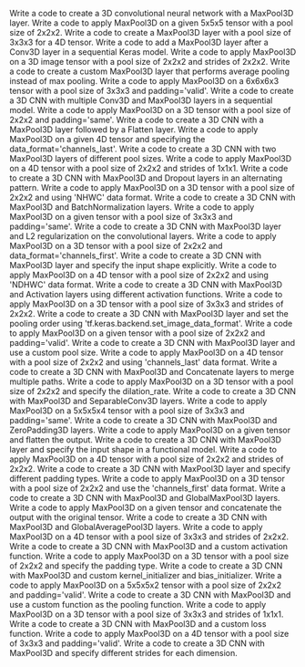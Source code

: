 Write a code to create a 3D convolutional neural network with a MaxPool3D layer.
Write a code to apply MaxPool3D on a given 5x5x5 tensor with a pool size of 2x2x2.
Write a code to create a MaxPool3D layer with a pool size of 3x3x3 for a 4D tensor.
Write a code to add a MaxPool3D layer after a Conv3D layer in a sequential Keras model.
Write a code to apply MaxPool3D on a 3D image tensor with a pool size of 2x2x2 and strides of 2x2x2.
Write a code to create a custom MaxPool3D layer that performs average pooling instead of max pooling.
Write a code to apply MaxPool3D on a 6x6x6x3 tensor with a pool size of 3x3x3 and padding='valid'.
Write a code to create a 3D CNN with multiple Conv3D and MaxPool3D layers in a sequential model.
Write a code to apply MaxPool3D on a 3D tensor with a pool size of 2x2x2 and padding='same'.
Write a code to create a 3D CNN with a MaxPool3D layer followed by a Flatten layer.
Write a code to apply MaxPool3D on a given 4D tensor and specifying the data_format='channels_last'.
Write a code to create a 3D CNN with two MaxPool3D layers of different pool sizes.
Write a code to apply MaxPool3D on a 4D tensor with a pool size of 2x2x2 and strides of 1x1x1.
Write a code to create a 3D CNN with MaxPool3D and Dropout layers in an alternating pattern.
Write a code to apply MaxPool3D on a 3D tensor with a pool size of 2x2x2 and using 'NHWC' data format.
Write a code to create a 3D CNN with MaxPool3D and BatchNormalization layers.
Write a code to apply MaxPool3D on a given tensor with a pool size of 3x3x3 and padding='same'.
Write a code to create a 3D CNN with MaxPool3D layer and L2 regularization on the convolutional layers.
Write a code to apply MaxPool3D on a 3D tensor with a pool size of 2x2x2 and data_format='channels_first'.
Write a code to create a 3D CNN with MaxPool3D layer and specify the input shape explicitly.
Write a code to apply MaxPool3D on a 4D tensor with a pool size of 2x2x2 and using 'NDHWC' data format.
Write a code to create a 3D CNN with MaxPool3D and Activation layers using different activation functions.
Write a code to apply MaxPool3D on a 3D tensor with a pool size of 3x3x3 and strides of 2x2x2.
Write a code to create a 3D CNN with MaxPool3D layer and set the pooling order using 'tf.keras.backend.set_image_data_format'.
Write a code to apply MaxPool3D on a given tensor with a pool size of 2x2x2 and padding='valid'.
Write a code to create a 3D CNN with MaxPool3D layer and use a custom pool size.
Write a code to apply MaxPool3D on a 4D tensor with a pool size of 2x2x2 and using 'channels_last' data format.
Write a code to create a 3D CNN with MaxPool3D and Concatenate layers to merge multiple paths.
Write a code to apply MaxPool3D on a 3D tensor with a pool size of 2x2x2 and specify the dilation_rate.
Write a code to create a 3D CNN with MaxPool3D and SeparableConv3D layers.
Write a code to apply MaxPool3D on a 5x5x5x4 tensor with a pool size of 3x3x3 and padding='same'.
Write a code to create a 3D CNN with MaxPool3D and ZeroPadding3D layers.
Write a code to apply MaxPool3D on a given tensor and flatten the output.
Write a code to create a 3D CNN with MaxPool3D layer and specify the input shape in a functional model.
Write a code to apply MaxPool3D on a 4D tensor with a pool size of 2x2x2 and strides of 2x2x2.
Write a code to create a 3D CNN with MaxPool3D layer and specify different padding types.
Write a code to apply MaxPool3D on a 3D tensor with a pool size of 2x2x2 and use the 'channels_first' data format.
Write a code to create a 3D CNN with MaxPool3D and GlobalMaxPool3D layers.
Write a code to apply MaxPool3D on a given tensor and concatenate the output with the original tensor.
Write a code to create a 3D CNN with MaxPool3D and GlobalAveragePool3D layers.
Write a code to apply MaxPool3D on a 4D tensor with a pool size of 3x3x3 and strides of 2x2x2.
Write a code to create a 3D CNN with MaxPool3D and a custom activation function.
Write a code to apply MaxPool3D on a 3D tensor with a pool size of 2x2x2 and specify the padding type.
Write a code to create a 3D CNN with MaxPool3D and custom kernel_initializer and bias_initializer.
Write a code to apply MaxPool3D on a 5x5x5x2 tensor with a pool size of 2x2x2 and padding='valid'.
Write a code to create a 3D CNN with MaxPool3D and use a custom function as the pooling function.
Write a code to apply MaxPool3D on a 3D tensor with a pool size of 3x3x3 and strides of 1x1x1.
Write a code to create a 3D CNN with MaxPool3D and a custom loss function.
Write a code to apply MaxPool3D on a 4D tensor with a pool size of 3x3x3 and padding='valid'.
Write a code to create a 3D CNN with MaxPool3D and specify different strides for each dimension.